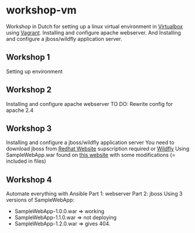 # workshop-vm

Workshop in Dutch for setting up a linux virtual environment in [Virtualbox](https://www.virtualbox.org) using [Vagrant](https://www.vagrantup.com).
Installing and configure apache webserver. And Installing and configure a jboss/wildfly application server.

## Workshop 1
Setting up environment

## Workshop 2
Installing and configure apache webserver
TO DO: Rewrite config for apache 2.4

## Workshop 3
Installing and configure a jboss/wildfly application server
You need to download jboss from [Redhat Website](https://developers.redhat.com/products/eap/download) supscription required or [Wildfly](https://www.wildfly.org) 
Using SampleWebApp.war found on [this website](https://www.middlewareinventory.com/blog/sample-web-application-war-file-download/) with some modifications (= included in files)

## Workshop 4
Automate everything with Ansible
Part 1: webserver
Part 2: jboss
Using 3 versions of SampleWebApp:
- SampleWebApp-1.0.0.war => working
- SampleWebApp-1.1.0.war => not deploying
- SampleWebApp-1.2.0.war => gives 404.
